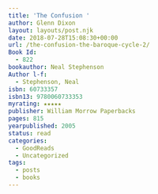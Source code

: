 ```yaml
---
title: 'The Confusion '
author: Glenn Dixon
layout: layouts/post.njk
date: 2018-07-28T15:08:30+00:00
url: /the-confusion-the-baroque-cycle-2/
Book Id:
  - 822
bookauthor: Neal Stephenson
Author l-f:
  - Stephenson, Neal
isbn: 60733357
isbn13: 9780060733353
myrating: ★★★★★
publisher: William Morrow Paperbacks
pages: 815
yearpublished: 2005
status: read
categories:
  - GoodReads
  - Uncategorized
tags:
  - posts
  - books
---
```

